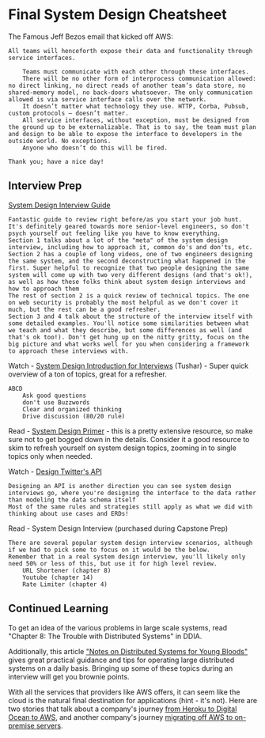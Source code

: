 # Final System Design Cheatsheet

The Famous Jeff Bezos email that kicked off AWS:

    All teams will henceforth expose their data and functionality through service interfaces.

        Teams must communicate with each other through these interfaces.
        There will be no other form of interprocess communication allowed: no direct linking, no direct reads of another team’s data store, no shared-memory model, no back-doors whatsoever. The only communication allowed is via service interface calls over the network.
        It doesn’t matter what technology they use. HTTP, Corba, Pubsub, custom protocols — doesn’t matter.
        All service interfaces, without exception, must be designed from the ground up to be externalizable. That is to say, the team must plan and design to be able to expose the interface to developers in the outside world. No exceptions.
        Anyone who doesn’t do this will be fired.

    Thank you; have a nice day!



## Interview Prep
[System Design Interview Guide](https://interviewing.io/guides/system-design-interview)

    Fantastic guide to review right before/as you start your job hunt. It's definitely geared towards more senior-level engineers, so don't psych yourself out feeling like you have to know everything.
    Section 1 talks about a lot of the "meta" of the system design interview, including how to approach it, common do's and don'ts, etc.
    Section 2 has a couple of long videos, one of two engineers designing the same system, and the second deconstructing what happened in the first. Super helpful to recognize that two people designing the same system will come up with two very different designs (and that's ok!), as well as how these folks think about system design interviews and how to approach them
    The rest of section 2 is a quick review of technical topics. The one on web security is probably the most helpful as we don't cover it much, but the rest can be a good refresher.
    Section 3 and 4 talk about the structure of the interview itself with some detailed examples. You'll notice some similarities between what we teach and what they describe, but some differences as well (and that's ok too!). Don't get hung up on the nitty gritty, focus on the big picture and what works well for you when considering a framework to approach these interviews with.


Watch - [System Design Introduction for Interviews](https://www.youtube.com/watch?v=UzLMhqg3_Wc) (Tushar) - Super quick overview of a ton of topics, great for a refresher.

    ABCD
        Ask good questions
        don't use Buzzwords
        Clear and organized thinking
        Drive discussion (80/20 rule)


Read - [System Design Primer](https://github.com/donnemartin/system-design-primer) - this is a pretty extensive resource, so make sure not to get bogged down in the details. Consider it a good resource to skim to refresh yourself on system design topics, zooming in to single topics only when needed.

Watch - [Design Twitter's API](https://github.com/donnemartin/system-design-primer)

    Designing an API is another direction you can see system design interviews go, where you're designing the interface to the data rather than modeling the data schema itself
    Most of the same rules and strategies still apply as what we did with thinking about use cases and ERDs!


Read - System Design Interview (purchased during Capstone Prep)

    There are several popular system design interview scenarios, although if we had to pick some to focus on it would be the below. 
    Remember that in a real system design interview, you'll likely only need 50% or less of this, but use it for high level review. 
        URL Shortener (chapter 8)
        Youtube (chapter 14)
        Rate Limiter (chapter 4)


## Continued Learning
To get an idea of the various problems in large scale systems, read "Chapter 8: The Trouble with Distributed Systems" in DDIA.

Additionally, this article ["Notes on Distributed Systems for Young Bloods"](https://www.somethingsimilar.com/2013/01/14/notes-on-distributed-systems-for-young-bloods/) gives great practical guidance and tips for operating large distributed systems on a daily basis. Bringing up some of these topics during an interview will get you brownie points.

With all the services that providers like AWS offers, it can seem like the cloud is the natural final destination for applications (hint - it's not). Here are two stories that talk about a company's journey [from Heroku to Digital Ocean to AWS](https://ghiculescu.substack.com/p/11-years-of-hosting-a-saas), and another company's journey [migrating off AWS to on-premise servers](https://world.hey.com/dhh/we-have-left-the-cloud-251760fb).